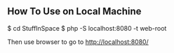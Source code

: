 ## How To Use on Local Machine

$ cd StuffInSpace
$ php -S localhost:8080 -t web-root

Then use browser to go to [http://localhost:8080/](http://localhost:8080/)